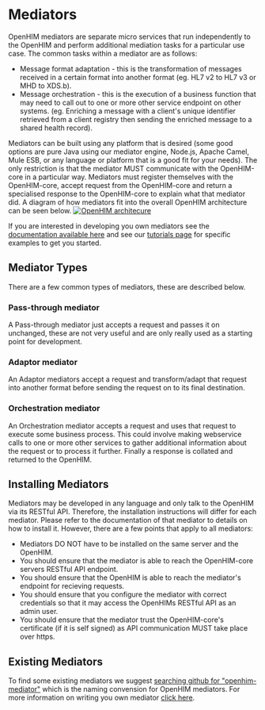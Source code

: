 Mediators
=========

OpenHIM mediators are separate micro services that run independently to the OpenHIM and perform additional mediation tasks for a particular use case. The common tasks within a mediator are as follows:

*   Message format adaptation - this is the transformation of messages received in a certain format into another format (eg. HL7 v2 to HL7 v3 or MHD to XDS.b).
*   Message orchestration - this is the execution of a business function that may need to call out to one or more other service endpoint on other systems. (eg. Enriching a message with a client's unique identifier retrieved from a client registry then sending the enriched message to a shared health record).

Mediators can be built using any platform that is desired (some good options are pure Java using our mediator engine, Node.js, Apache Camel, Mule ESB, or any language or platform that is a good fit for your needs). The only restriction is that the mediator MUST communicate with the OpenHIM-core in a particular way. Mediators must register themselves with the OpenHIM-core, accept request from the OpenHIM-core and return a specialised response to the OpenHIM-core to explain what that mediator did. A diagram of how mediators fit into the overall OpenHIM architecture can be seen below. [![OpenHIM architecure](http://www.openhim.org/wp-content/uploads/2014/12/OpenHIM-presentation-for-HITRAC.png)](http://www.openhim.org/wp-content/uploads/2014/12/OpenHIM-presentation-for-HITRAC.png)

If you are interested in developing you own mediators see the [documentation available here](/dev-guide/mediators.html) and see our [tutorials page](/tutorial/index.html "Tutorials") for specific examples to get you started.

Mediator Types
--------------

There are a few common types of mediators, these are described below.

### Pass-through mediator

A Pass-through mediator just accepts a request and passes it on unchanged, these are not very useful and are only really used as a starting point for development.

### Adaptor mediator

An Adaptor mediators accept a request and transform/adapt that request into another format before sending the request on to its final destination.

### Orchestration mediator

An Orchestration mediator accepts a request and uses that request to execute some business process. This could involve making webservice calls to one or more other services to gather additional information about the request or to process it further. Finally a response is collated and returned to the OpenHIM.

Installing Mediators
--------------------

Mediators may be developed in any language and only talk to the OpenHIM via its RESTful API. Therefore, the installation instructions will differ for each mediator. Please refer to the documentation of that mediator to details on how to install it. However, there are a few points that apply to all mediators:

* Mediators DO NOT have to be installed on the same server and the OpenHIM.
* You should ensure that the mediator is able to reach the OpenHIM-core servers RESTful API endpoint.
* You should ensure that the OpenHIM is able to reach the mediator's endpoint for recieving requests.
* You should ensure that you configure the mediator with correct credentials so that it may access the OpenHIMs RESTful API as an admin user.
* You should ensure that the mediator trust the OpenHIM-core's certificate (if it is self signed) as API communication MUST take place over https.

Existing Mediators
------------------

To find some existing mediators we suggest [searching github for "openhim-mediator"](https://github.com/search?utf8=%E2%9C%93&q=%22openhim-mediator%22&type=Repositories&ref=searchresults) which is the naming convension for OpenHIM mediators. For more information on writing you own mediator [click here](/dev-guide/mediators.html).
